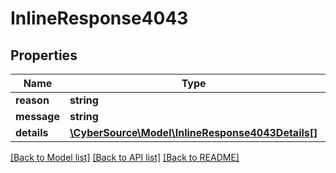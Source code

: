 # InlineResponse4043

## Properties
Name | Type | Description | Notes
------------ | ------------- | ------------- | -------------
**reason** | **string** |  | [optional] 
**message** | **string** |  | [optional] 
**details** | [**\CyberSource\Model\InlineResponse4043Details[]**](InlineResponse4043Details.md) |  | [optional] 

[[Back to Model list]](../README.md#documentation-for-models) [[Back to API list]](../README.md#documentation-for-api-endpoints) [[Back to README]](../README.md)


